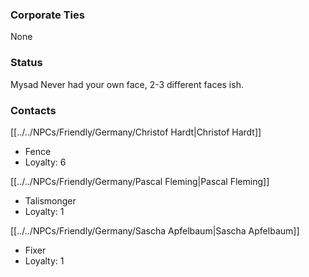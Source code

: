 ### Corporate Ties
None

### Status
Mysad
Never had your own face, 2-3 different faces ish.

### Contacts
[[../../NPCs/Friendly/Germany/Christof Hardt|Christof Hardt]]
- Fence
- Loyalty: 6

[[../../NPCs/Friendly/Germany/Pascal Fleming|Pascal Fleming]]
- Talismonger
- Loyalty: 1

[[../../NPCs/Friendly/Germany/Sascha Apfelbaum|Sascha Apfelbaum]]
- Fixer
- Loyalty: 1